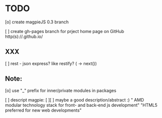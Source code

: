 TODO
===========
[o] create magpieJS 0.3 branch

[ ] create gh-pages branch for prject home page on GitHub
	http(s)://<username>.github.io/<projectname>


XXX
----------
[ ] rest - json express? like restify? ( -> next())

Note:
-------
[o] use "_" prefix for inner/private modules in packages

[ ] descript magpie:
[ ][ ] maybe a good description/abstract :)
		" AMD modular technology stack for front- and back-end js development"
		"HTML5 preferred for new web developments"
		
